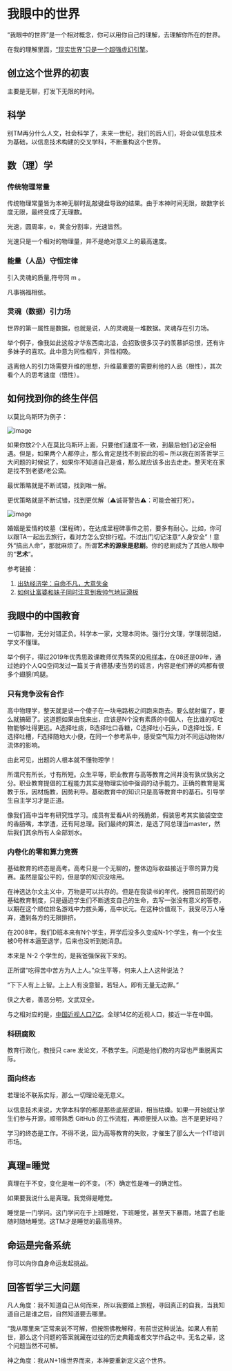# 我眼中的世界

“我眼中的世界”是一个相对概念，你可以用你自己的理解，去理解你所在的世界。

在我的理解里面，[“现实世界”只是一个超强虚幻引擎](https://github.com/p-program/The-Seed)。

## 创立这个世界的初衷

主要是无聊，打发下无限的时间。

## 科学

别TM再分什么人文，社会科学了，未来一世纪，我们的后人们，将会以信息技术为基础，以信息技术构建的交叉学科，不断重构这个世界。

## 数（理）学

### 传统物理常量

传统物理常量皆为本神无聊时乱敲键盘导致的结果。由于本神时间无限，故数字长度无限，最终变成了无理数。

光速，圆周率，e，黄金分割率，光速皆然。

光速只是一个相对的物理量，并不是绝对意义上的最高速度。

### 能量（人品）守恒定律

引入灵魂的质量,符号同 m 。

凡事祸福相依。

### 灵魂（数据）引力场

世界的第一属性是数据，也就是说，人的灵魂是一堆数据。灵魂存在引力场。

举个例子，像我如此这般才华东西南北溢，会招致很多汉子的羡慕妒忌恨，还有许多妹子的喜欢。此中意为同性相斥，异性相吸。

逃离他人的引力场需要升维的思想，升维最重要的需要利他的人品（根性），其次看个人的思考速度（悟性）。

## 如何找到你的终生伴侣

以莫比乌斯环为例子：

![image](images/band.jpeg)

如果你放2个人在莫比乌斯环上面，只要他们速度不一致，到最后他们必定会相遇。但是，如果两个人都停止，那么肯定是找不到彼此的啦~ 所以我在回答哲学三大问题的时候说了，如果你不知道自己是谁，那么就应该多出去走走。整天宅在家是找不到老婆/老公滴。

最优策略就是不断试错，找到唯一解。

更优策略就是不断试错，找到更优解（⚠️诚哥警告⚠️：可能会被打死）。

![image](images/cknonlooov.jpeg)

婚姻是爱情的坟墓（里程碑）。在达成里程碑事件之前，要多有耐心。比如，你可以跟TA一起出去旅行，看对方怎么安排行程。不过出门切记注意“人身安全”！意外“搞出人命”，那就麻烦了。所谓**艺术的源泉是悲剧**。你的悲剧成为了其他人眼中的“**艺术**”。

参考链接：

1. [出轨经济学：自命不凡，大意失金](https://www.huxiu.com/article/352220.html)
1. [如何让富婆和妹子同时注意到我帅气地玩滑板](http://www.bullshitprogram.com/rich-grandma-looks-at-me/)

## 我眼中的中国教育

一切事物，无分对错正负。科学本一家，文理本同体。强行分文理，学理弱泡妞，学文不懂理。

举个例子，得过2019年优秀思政课教师优秀殊荣的[0号样本](https://zhuanlan.zhihu.com/p/121600727)，在08还是09年，通过她的个人QQ空间发过一篇关于肯德基/麦当劳的谣言，内容是他们养的鸡都有很多个翅膀/鸡腿。

### 只有竞争没有合作

高中物理学，整天就是谈一个傻子在一块电路板之间跑来跑去。要么就射偏了，要么就搞砸了。这道题如果由我来出，应该是N个没有素质的中国人，在比谁的呕吐物能够吐得更远。A选择吐痰，B选择吐口香糖，C选择吐小石头，D选择吐饭，E选择吐槽，F选择随地大小便，在同一个参考系中，感受空气阻力对不同运动物体/流体的影响。

由此可见，出题的人根本就不懂物理学！

所谓尺有所长，寸有所短。众生平等，职业教育与高等教育之间并没有孰优孰劣之分。职业教育提倡的工程能力其实是物理实验中强调的动手能力。正确的教育是寓教于乐，因材施教，因势利导。基础教育中的知识只是高等教育中的基石。引导学生自主学习才是正道。

像我们高中当年有研究性学习。成员有爱看A片的残脆弟，假装思考其实脑袋空空的香肠嘴，本学渣，还有阿总理。我们最终的算法，是选了阿总理当master，然后我们其余所有人全部划水。

### 内卷化的零和算力竞赛

基础教育的终态是高考。高考只是一个无聊的，整体边际收益接近于零的算力竞赛。虽然是蛮公平的，但是学的知识没啥用。

在神选达尔文主义中，万物是可以共存的。但是在我读书的年代，按照目前现行的基础教育制度，只是逼迫学生们不断透支自己的生命，去写一张没有意义的答卷，以期在这个顺位排名游戏中力拔头筹，高中状元。在这种价值观下，我受尽万人唾弃，遭到各方的无限排挤。

在2008年，我们D班本来有N个学生，开学后没多久变成N-1个学生，有一个女生被0号样本逼至退学，后来也没听到她消息。

本来是 N-2 个学生的，是我爸强保我下来的。

正所谓“吃得苦中苦方为人上人。”众生平等，何来人上人这种说法？

“下下人有上上智。上上人有没意智。若轻人。即有无量无边罪。”

侠之大者，善恶分明，文武双全。

与之相对应的是，[中国近视人口7亿](https://www.thepaper.cn/newsDetail_forward_3299324)。全球14亿的近视人口，接近一半在中国。

### 科研腐败

教育行政化，教授只 care 发论文，不教学生。问题是他们教的内容也严重脱离实际。

### 面向终态

若理论不联系实际，那么一切理论毫无意义。

以信息技术来说，大学本科学的都是那些底层逻辑，相当枯燥。如果一开始就让学生们参与开源，顺带熟悉 GitHub 的工作流程，再顺便授人以渔。岂不是更好吗？

学习的终态是工作。不得不说，因为高等教育的失败，才催生了那么大一个IT培训市场。

## 真理=睡觉

真理在于不变，变化是唯一的不变。（不）确定性是唯一的确定性。

如果要我说什么是真理。我觉得是睡觉。

睡觉是一门学问。这门学问在于上班睡觉，下班睡觉，甚至天下暴雨，地震了也能随时随地睡觉。这TM才是睡觉的最高境界。

## 命运是完备系统

你可以向你自身命运发起挑战。

## 回答哲学三大问题

凡人角度：我不知道自己从何而来，所以我要踏上旅程，寻回真正的自我，当我知道自己是谁之后，自然知道要去哪里。

“我从哪里来”正常来说不可解，但按照佛教解释，有前世这种说法。如果人有前世，那么这个问题的答案就藏在过往的历史典籍或者文学作品之中。无名之辈，这个问题当然不可解。

神之角度：我从N+1维世界而来，本神要重新定义这个世界。